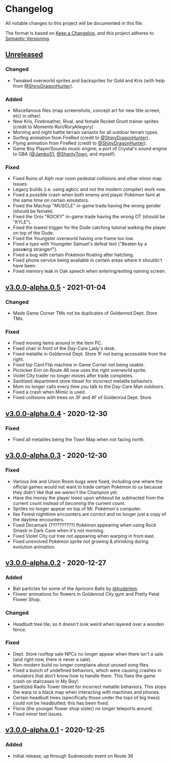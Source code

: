 # Changelog

All notable changes to this project will be documented in this file.

The format is based on [Keep a Changelog](https://keepachangelog.com/en/1.0.0/),
and this project adheres to [Semantic Versioning](https://semver.org/spec/v2.0.0.html).

## [Unreleased]
### Changed

- Tweaked overworld sprites and backsprites for Gold and Kris (with help from [@ShinyDragonHunter](https://github.com/ShinyDragonHunter)).

### Added

- Miscellanous files (map screenshots, concept art for new title screen, etc) in other/.
- New Kris, Firebreather, Rival, and female Rocket Grunt trainer sprites (credit to Momento Rori/RoryAllegory)
- Morning and night battle terrain variants for all outdoor terrain types.
- Surfing animation from FireRed (credit to [@ShinyDragonHunter](https://github.com/ShinyDragonHunter)).
- Flying animation from FireRed (credit to [@ShinyDragonHunter](https://github.com/ShinyDragonHunter)).
- Game Boy Player/Sounds music engine, a port of Crystal's sound engine to GBA ([@Jambo51](https://github.com/Jambo51), [@ShantyTown](https://github.com/huderlem), and myself).

### Fixed

- Fixed Ruins of Alph rear room pedestal collisions and other minor map issues.
- Legacy builds (i.e. using agbcc and not the modern compiler) work now.
- Fixed a possible crash when both enemy and player Pokémon faint at the same time on certain emulators.
- Fixed the Machop "MUSCLE" in-game trade having the wrong gender (should be female).
- Fixed the Onix "ROCKY" in-game trade having the wrong OT (should be "KYLE").
- Fixed the lowest trigger for the Dude catching tutorial walking the player on top of the Dude.
- Fixed the Youngster overworld having one frame too low.
- Fixed a typo with Youngster Samuel's defeat text ("Beaten by a pass**s**ing stranger!").
- Fixed a bug with certain Pokémon floating after hatching.
- Fixed phone service being available in certain areas where it shouldn't have been.
- Fixed memory leak in Oak speech when entering/exiting naming screen.

## [v3.0.0-alpha.0.5] - 2021-01-04
### Changed

- Made Game Corner TMs not be duplicates of Goldenrod Dept. Store TMs.

### Fixed

- Fixed moving items around in the item PC.
- Fixed chair in front of the Day-Care Lady's desk.
- Fixed metatile in Goldenrod Dept. Store 1F not being accessible from the right.
- Fixed top Card Flip machine in Game Corner not being usable.
- Picnicker Erin on Route 46 now uses the right overworld sprite.
- Violet City trader no longer moves after trade completes.
- Sanitized department store tileset for incorrect metatile behaviors.
- Mom no longer calls every time you talk to the Day-Care Man outdoors.
- Fixed a crash when Mimic is used.
- Fixed collisions with trees on 3F and 4F of Goldenrod Dept. Store.

## [v3.0.0-alpha.0.4] - 2020-12-30
### Fixed

- Fixed all metatiles being the Town Map when not facing north.

## [v3.0.0-alpha.0.3] - 2020-12-30
### Fixed

- Various link and Union Room bugs were fixed, including one where the official games would not want to trade certain Pokémon to us because they didn't like that we weren't the Champion yet.
- Have the money the player loses upon whiteout be subtracted from the current count instead of _becoming_ the current count.
- Sprites no longer appear on top of Mr. Pokémon's computer.
- Ilex Forest nighttime encounters are correct and no longer just a copy of the daytime encounters.
- Fixed Decamark (??????????) Pokémon appearing when using Rock Smash in Dark Cave when it's not morning.
- Fixed Violet City cut tree not appearing when warping in from east.
- Fixed unevolved Pokémon sprite not growing & shrinking during evolution animation.

## [v3.0.0-alpha.0.2] - 2020-12-27
### Added

- Ball particles for some of the Apricorn Balls by [@huderlem](https://github.com/huderlem).
- Flower animations for flowers in Goldenrod City gym and Pretty Petal Flower Shop.

### Changed

- Headbutt tree tile, so it doesn't look weird when layered over a wooden fence.

### Fixed

- Dept. Store rooftop sale NPCs no longer appear when there isn't a sale (and right now, there is never a sale).
- Non-modern build no longer complains about unused song files.
- Fixed a bunch of undefined behaviors, which were causing crashes in emulators that don't know how to handle them. This fixes the game crash on staircases in My Boy!.
- Sanitized Radio Tower tileset for incorrect metatile behaviors. This stops the warp to a black map when interacting with machines and phones.
- Certain headbutt trees (specifically those under the tops of big trees) could not be headbutted; this has been fixed.
- Floria (the younger flower shop sister) no longer teleports around.
- Fixed minor text issues.

## [v3.0.0-alpha.0.1] - 2020-12-25
### Added

- Initial release, up through Sudowoodo event on Route 36

[unreleased]: https://github.com/Sierraffinity/CrystalDust/compare/v3.0.0-alpha.0.5...HEAD
[v3.0.0-alpha.0.5]: https://github.com/Sierraffinity/CrystalDust/releases/tag/v3.0.0-alpha.0.5
[v3.0.0-alpha.0.4]: https://github.com/Sierraffinity/CrystalDust/releases/tag/v3.0.0-alpha.0.4
[v3.0.0-alpha.0.3]: https://github.com/Sierraffinity/CrystalDust/releases/tag/v3.0.0-alpha.0.3
[v3.0.0-alpha.0.2]: https://github.com/Sierraffinity/CrystalDust/releases/tag/v3.0.0-alpha.0.2
[v3.0.0-alpha.0.1]: https://github.com/Sierraffinity/CrystalDust/releases/tag/v3.0.0-alpha.0.1
